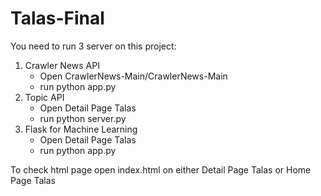 # Talas-Final
You need to run 3 server on this project:
1. Crawler News API
   - Open CrawlerNews-Main/CrawlerNews-Main
   - run python app.py
2. Topic API
   - Open Detail Page Talas
   - run python server.py
3. Flask for Machine Learning
   - Open Detail Page Talas
   - run python app.py

To check html page open index.html on either Detail Page Talas or Home Page Talas
